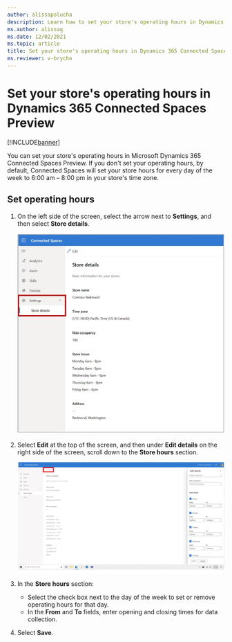 ```yaml
---
author: alissapolucha
description: Learn how to set your store's operating hours in Dynamics 365 Connected Spaces Preview
ms.author: alissag
ms.date: 12/02/2021
ms.topic: article
title: Set your store's operating hours in Dynamics 365 Connected Spaces Preview
ms.reviewer: v-brycho
---
```


# Set your store's operating hours in Dynamics 365 Connected Spaces Preview

[!INCLUDE[banner](includes/banner.md)]

You can set your store's operating hours in Microsoft Dynamics 365 Connected Spaces Preview. If you don't set your operating hours, by default, Connected Spaces will set your store hours for every day of the week to 6:00 am – 8:00 pm in your store's time zone.

## Set operating hours

1. On the left side of the screen, select the arrow next to **Settings**, and then select **Store details**.

    ![Screenshot of Settings and operating hours](media/view-store-hours.jpg "Screenshot of Settings and operating hours")

2. Select **Edit** at the top of the screen, and then under **Edit details** on the right side of the screen, scroll down to the **Store hours** section.

    ![Screenshot of Edit button highlighted.](media/edit-store-hours.jpg "Screenshot of Edit button highlighted")
    
3. In the **Store hours** section: 

    - Select the check box next to the day of the week to set or remove operating hours for that day.
    - In the **From** and **To** fields, enter opening and closing times for data collection. 

4. Select **Save**. 

